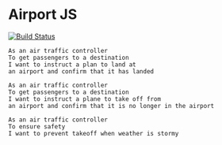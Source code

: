 # Airport JS

[![Build Status](https://travis-ci.org/KatHicks/airport_javascript.svg?branch=master)](https://travis-ci.org/KatHicks/airport_javascript)

```
As an air traffic controller
To get passengers to a destination
I want to instruct a plan to land at
an airport and confirm that it has landed

As an air traffic controller
To get passengers to a destination
I want to instruct a plane to take off from
an airport and confirm that it is no longer in the airport

As an air traffic controller
To ensure safety
I want to prevent takeoff when weather is stormy
  ```
